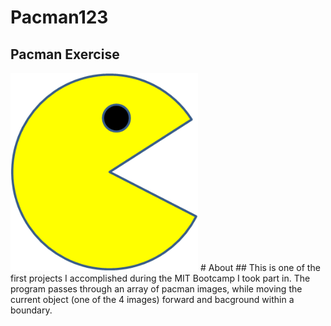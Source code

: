 # Pacman123
## Pacman Exercise 
<img src="PacMan1.png" width="300">
# About
## This is one of the first projects I accomplished during the MIT Bootcamp I took part in. The program passes through an array of pacman images, while moving the current object (one of the 4 images) forward and bacground within a boundary. 
